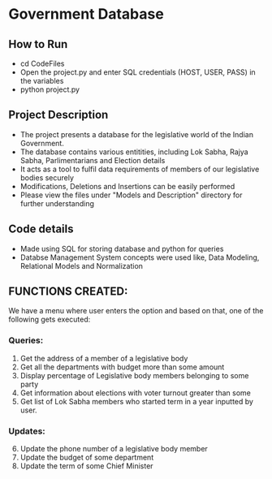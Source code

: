 # Government Database

## How to Run
- cd CodeFiles
- Open the project.py and enter SQL credentials (HOST, USER, PASS) in the variables
- python project.py

## Project Description
- The project presents a database for the legislative world of the Indian Government.
- The database contains various entitities, including Lok Sabha, Rajya Sabha, Parlimentarians and Election details
- It acts as a tool to fulfil data requirements of members of our legislative bodies securely
- Modifications, Deletions and Insertions can be easily performed
- Please view the files under "Models and Description" directory for further understanding

## Code details
- Made using SQL for storing database and python for queries
- Databse Management System concepts were used like, Data Modeling, Relational Models and Normalization

## FUNCTIONS CREATED:
We have a menu where user enters the option and based on that, one of the following
gets executed:

### Queries:
1. Get the address of a member of a legislative body
2. Get all the departments with budget more than some amount
3. Display percentage of Legislative body members belonging to some party
4. Get information about elections with voter turnout greater than some
5. Get list of Lok Sabha members who started term in a year inputted by user.

### Updates:
6. Update the phone number of a legislative body member
7. Update the budget of some department
8. Update the term of some Chief Minister
